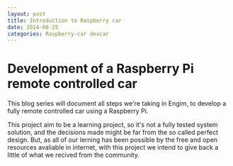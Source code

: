```yaml
---
layout: post
title: Introduction to Raspberry car
date: 2014-08-25
categories: Raspberry-car devcar
---
```


Development of a Raspberry Pi remote controlled car
=========== 

This blog series will document all steps we're taking in Engim, to develop a fully remote 
controlled car using a Raspberry Pi. 

This project aim to be a learning project, so it's not a fully tested 
system solution, and the decisions made might be far from the so called 
perfect design. But, as all of our lerning has been possible by the free and open 
resources avaliable in internet, with this project we intend to
give back a little of what we recived from the community.


